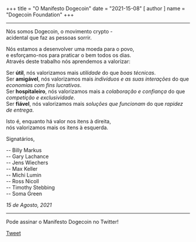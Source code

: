 +++
title = "O Manifesto Dogecoin"
date = "2021-15-08"
[ author ]
  name = "Dogecoin Foundation"
+++

---

Nós somos Dogecoin, o movimento crypto  -</br>
acidental que faz as pessoas sorrir. 

Nós estamos a desenvolver uma moeda para o povo, </br>
e esforçamo-nos para praticar o bem todos os dias.</br>
Através deste trabalho nós aprendemos a valorizar:

 
Ser **útil**, nós valorizamos mais *utilidade* do que *boas técnicas*.</br>
Ser **amigável**, nós valorizamos mais *indivíduos e as suas interações* do que *economias com fins lucrativos*.</br>
Ser **hospitaleiro**, nós valorizamos mais a *colaboração e confiança* do que *competição e exclusividade*.</br>
Ser **fiável**, nós valorizamos mais *soluções que funcionam* do que *rapidez de entrega*. </br>

Isto é, enquanto há valor nos itens à direita,</br>
nós valorizamos mais os itens à esquerda.

Signatários, 

  -- Billy Markus</br>
  -- Gary Lachance</br>
  -- Jens Wiechers</br>
  -- Max Keller</br>
  -- Michi Lumin</br>
  -- Ross Nicoll</br>
  -- Timothy Stebbing</br>
  -- Soma Green

_15 de Agosto, 2021_

---

<div class='center'>
Pode assinar o Manifesto Dogecoin no Twitter!

<a href="https://twitter.com/share?ref_src=twsrc%5Etfw" class="twitter-share-button" data-size="large" data-text="I&#39;m signing the Dogecoin Manifesto! @dogecoinFdn @dogecoin" data-url="https://foundation.dogecoin.com/manifesto" data-hashtags="dogecoinManifesto" data-related="dogecoinFdn,dogecoin" data-show-count="false">Tweet</a><script async src="https://platform.twitter.com/widgets.js" charset="utf-8"></script>
</div>

